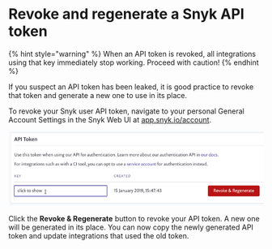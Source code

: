 # Revoke and regenerate a Snyk API token

{% hint style="warning" %}
When an API token is revoked, all integrations using that key immediately stop working. Proceed with caution!
{% endhint %}

If you suspect an API token has been leaked, it is good practice to revoke that token and generate a new one to use in its place.

To revoke your Snyk user API token, navigate to your personal General Account Settings in the Snyk Web UI at [app.snyk.io/account](https://app.snyk.io/account).

![API token screen, Revoke & Regenerate button](../../.gitbook/assets/account-settings-general-auth-token.png)

Click the **Revoke & Regenerate** button to revoke your API token. A new one will be generated in its place. You can now copy the newly generated API token and update integrations that used the old token.
